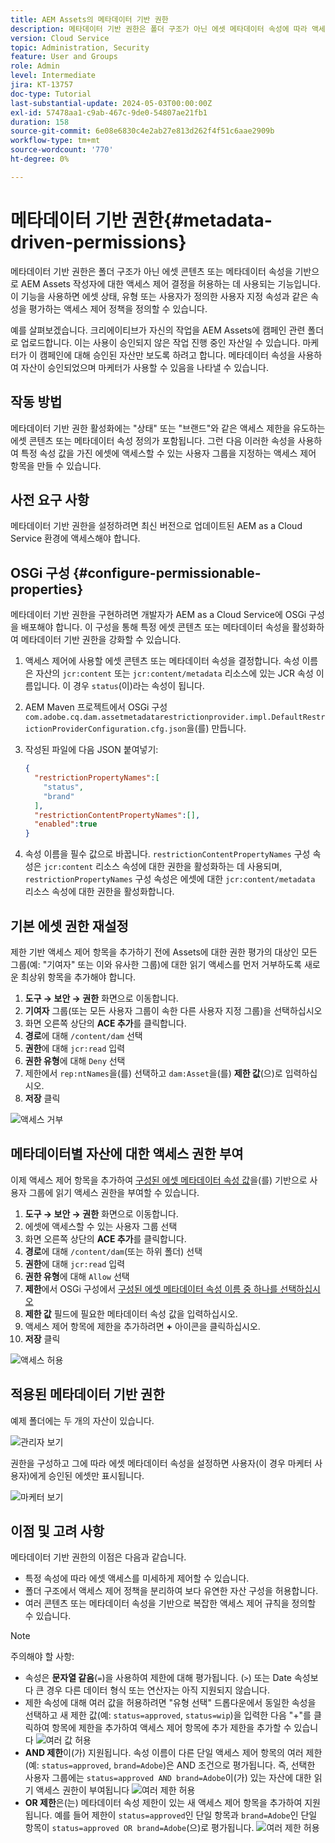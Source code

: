 ```yaml
---
title: AEM Assets의 메타데이터 기반 권한
description: 메타데이터 기반 권한은 폴더 구조가 아닌 에셋 메타데이터 속성에 따라 액세스를 제한하는 데 사용되는 기능입니다.
version: Cloud Service
topic: Administration, Security
feature: User and Groups
role: Admin
level: Intermediate
jira: KT-13757
doc-type: Tutorial
last-substantial-update: 2024-05-03T00:00:00Z
exl-id: 57478aa1-c9ab-467c-9de0-54807ae21fb1
duration: 158
source-git-commit: 6e08e6830c4e2ab27e813d262f4f51c6aae2909b
workflow-type: tm+mt
source-wordcount: '770'
ht-degree: 0%

---
```


# 메타데이터 기반 권한{#metadata-driven-permissions}

메타데이터 기반 권한은 폴더 구조가 아닌 에셋 콘텐츠 또는 메타데이터 속성을 기반으로 AEM Assets 작성자에 대한 액세스 제어 결정을 허용하는 데 사용되는 기능입니다. 이 기능을 사용하면 에셋 상태, 유형 또는 사용자가 정의한 사용자 지정 속성과 같은 속성을 평가하는 액세스 제어 정책을 정의할 수 있습니다.

예를 살펴보겠습니다. 크리에이티브가 자신의 작업을 AEM Assets에 캠페인 관련 폴더로 업로드합니다. 이는 사용이 승인되지 않은 작업 진행 중인 자산일 수 있습니다. 마케터가 이 캠페인에 대해 승인된 자산만 보도록 하려고 합니다. 메타데이터 속성을 사용하여 자산이 승인되었으며 마케터가 사용할 수 있음을 나타낼 수 있습니다.

## 작동 방법

메타데이터 기반 권한 활성화에는 &quot;상태&quot; 또는 &quot;브랜드&quot;와 같은 액세스 제한을 유도하는 에셋 콘텐츠 또는 메타데이터 속성 정의가 포함됩니다. 그런 다음 이러한 속성을 사용하여 특정 속성 값을 가진 에셋에 액세스할 수 있는 사용자 그룹을 지정하는 액세스 제어 항목을 만들 수 있습니다.

## 사전 요구 사항

메타데이터 기반 권한을 설정하려면 최신 버전으로 업데이트된 AEM as a Cloud Service 환경에 액세스해야 합니다.

## OSGi 구성 {#configure-permissionable-properties}

메타데이터 기반 권한을 구현하려면 개발자가 AEM as a Cloud Service에 OSGi 구성을 배포해야 합니다. 이 구성을 통해 특정 에셋 콘텐츠 또는 메타데이터 속성을 활성화하여 메타데이터 기반 권한을 강화할 수 있습니다.

1. 액세스 제어에 사용할 에셋 콘텐츠 또는 메타데이터 속성을 결정합니다. 속성 이름은 자산의 `jcr:content` 또는 `jcr:content/metadata` 리소스에 있는 JCR 속성 이름입니다. 이 경우 `status`(이)라는 속성이 됩니다.
1. AEM Maven 프로젝트에서 OSGi 구성 `com.adobe.cq.dam.assetmetadatarestrictionprovider.impl.DefaultRestrictionProviderConfiguration.cfg.json`을(를) 만듭니다.
1. 작성된 파일에 다음 JSON 붙여넣기:

   ```json
   {
     "restrictionPropertyNames":[
       "status",
       "brand"
     ],
     "restrictionContentPropertyNames":[],
     "enabled":true
   }
   ```

1. 속성 이름을 필수 값으로 바꿉니다.  `restrictionContentPropertyNames` 구성 속성은 `jcr:content` 리소스 속성에 대한 권한을 활성화하는 데 사용되며, `restrictionPropertyNames` 구성 속성은 에셋에 대한 `jcr:content/metadata` 리소스 속성에 대한 권한을 활성화합니다.

## 기본 에셋 권한 재설정

제한 기반 액세스 제어 항목을 추가하기 전에 Assets에 대한 권한 평가의 대상인 모든 그룹(예: &quot;기여자&quot; 또는 이와 유사한 그룹)에 대한 읽기 액세스를 먼저 거부하도록 새로운 최상위 항목을 추가해야 합니다.

1. __도구 → 보안 → 권한__ 화면으로 이동합니다.
1. __기여자__ 그룹(또는 모든 사용자 그룹이 속한 다른 사용자 지정 그룹)을 선택하십시오
1. 화면 오른쪽 상단의 __ACE 추가__&#x200B;를 클릭합니다.
1. __경로__&#x200B;에 대해 `/content/dam` 선택
1. __권한__&#x200B;에 대해 `jcr:read` 입력
1. __권한 유형__&#x200B;에 대해 `Deny` 선택
1. 제한에서 `rep:ntNames`을(를) 선택하고 `dam:Asset`을(를) __제한 값__(으)로 입력하십시오.
1. __저장__ 클릭

![액세스 거부](./assets/metadata-driven-permissions/deny-access.png)

## 메타데이터별 자산에 대한 액세스 권한 부여

이제 액세스 제어 항목을 추가하여 [구성된 에셋 메타데이터 속성 값](#configure-permissionable-properties)을(를) 기반으로 사용자 그룹에 읽기 액세스 권한을 부여할 수 있습니다.

1. __도구 → 보안 → 권한__ 화면으로 이동합니다.
1. 에셋에 액세스할 수 있는 사용자 그룹 선택
1. 화면 오른쪽 상단의 __ACE 추가__&#x200B;를 클릭합니다.
1. __경로__&#x200B;에 대해 `/content/dam`(또는 하위 폴더) 선택
1. __권한__&#x200B;에 대해 `jcr:read` 입력
1. __권한 유형__&#x200B;에 대해 `Allow` 선택
1. __제한__&#x200B;에서 OSGi 구성에서 [구성된 에셋 메타데이터 속성 이름 중 하나를 선택하십시오](#configure-permissionable-properties)
1. __제한 값__ 필드에 필요한 메타데이터 속성 값을 입력하십시오.
1. 액세스 제어 항목에 제한을 추가하려면 __+__ 아이콘을 클릭하십시오.
1. __저장__ 클릭

![액세스 허용](./assets/metadata-driven-permissions/allow-access.png)

## 적용된 메타데이터 기반 권한

예제 폴더에는 두 개의 자산이 있습니다.

![관리자 보기](./assets/metadata-driven-permissions/admin-view.png)

권한을 구성하고 그에 따라 에셋 메타데이터 속성을 설정하면 사용자(이 경우 마케터 사용자)에게 승인된 에셋만 표시됩니다.

![마케터 보기](./assets/metadata-driven-permissions/marketeer-view.png)

## 이점 및 고려 사항

메타데이터 기반 권한의 이점은 다음과 같습니다.

- 특정 속성에 따라 에셋 액세스를 미세하게 제어할 수 있습니다.
- 폴더 구조에서 액세스 제어 정책을 분리하여 보다 유연한 자산 구성을 허용합니다.
- 여러 콘텐츠 또는 메타데이터 속성을 기반으로 복잡한 액세스 제어 규칙을 정의할 수 있습니다.

>[!NOTE]
>
> 주의해야 할 사항:
> 
> - 속성은 __문자열 같음__(`=`)을 사용하여 제한에 대해 평가됩니다. (`>`) 또는 Date 속성보다 큰 경우 다른 데이터 형식 또는 연산자는 아직 지원되지 않습니다.
> - 제한 속성에 대해 여러 값을 허용하려면 &quot;유형 선택&quot; 드롭다운에서 동일한 속성을 선택하고 새 제한 값(예: `status=approved`, `status=wip`)을 입력한 다음 &quot;+&quot;를 클릭하여 항목에 제한을 추가하여 액세스 제어 항목에 추가 제한을 추가할 수 있습니다
> ![여러 값 허용](./assets/metadata-driven-permissions/allow-multiple-values.png)
> - __AND 제한__&#x200B;이(가) 지원됩니다. 속성 이름이 다른 단일 액세스 제어 항목의 여러 제한(예: `status=approved`, `brand=Adobe`)은 AND 조건으로 평가됩니다. 즉, 선택한 사용자 그룹에는 `status=approved AND brand=Adobe`이(가) 있는 자산에 대한 읽기 액세스 권한이 부여됩니다
> ![여러 제한 허용](./assets/metadata-driven-permissions/allow-multiple-restrictions.png)
> - __OR 제한__&#x200B;은(는) 메타데이터 속성 제한이 있는 새 액세스 제어 항목을 추가하여 지원됩니다. 예를 들어 제한이 `status=approved`인 단일 항목과 `brand=Adobe`인 단일 항목이 `status=approved OR brand=Adobe`(으)로 평가됩니다.
> ![여러 제한 허용](./assets/metadata-driven-permissions/allow-multiple-aces.png)
